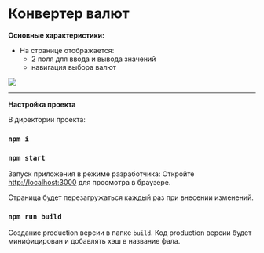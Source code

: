 # Конвертер валют
**Основные характеристики:**
+ На странице отображается:
    +  2 поля для ввода и вывода значений
    +  навигация выбора валют
    
  
![](https://imageup.ru/img36/4053755/currencyconvertor.png)

___
**Настройка проекта**

В директории проекта:
### `npm i`

### `npm start`

Запуск приложения в режиме разработчика:
Откройте [http://localhost:3000](http://localhost:3000) для просмотра в браузере.

Страница будет перезагружаться каждый раз при внесении изменений.


### `npm run build`

Создание production версии в папке `build`.
Код production версии будет минифицирован и добавлять хэш в название фала.


